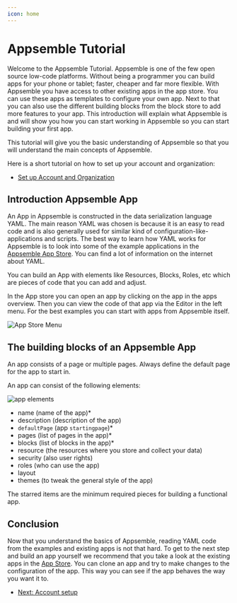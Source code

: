 ```yaml
---
icon: home
---
```


# Appsemble Tutorial

Welcome to the Appsemble Tutorial. Appsemble is one of the few open source low-code platforms.
Without being a programmer you can build apps for your phone or tablet; faster, cheaper and far more
flexible. With Appsemble you have access to other existing apps in the app store. You can use these
apps as templates to configure your own app. Next to that you can also use the different building
blocks from the block store to add more features to your app. This introduction will explain what
Appsemble is and will show you how you can start working in Appsemble so you can start building your
first app.

This tutorial will give you the basic understanding of Appsemble so that you will understand the
main concepts of Appsemble.

Here is a short tutorial on how to set up your account and organization:

- [Set up Account and Organization](01-account-setup.md)

## Introduction Appsemble App

An App in Appsemble is constructed in the data serialization language YAML. The main reason YAML was
chosen is because it is an easy to read code and is also generally used for similar kind of
configuration-like-applications and scripts. The best way to learn how YAML works for Appsemble is
to look into some of the example applications in the
[Appsemble App Store](https://appsemble.app/apps). You can find a lot of information on the internet
about YAML.

You can build an App with elements like Resources, Blocks, Roles, etc which are pieces of code that
you can add and adjust.

In the App store you can open an app by clicking on the app in the apps overview. Then you can view
the code of that app via the Editor in the left menu. For the best examples you can start with apps
from Appsemble itself.

![App Store Menu](../tutorial-assets/editor-menu.png 'App Store Menu')

## The building blocks of an Appsemble App

An app consists of a page or multiple pages. Always define the default page for the app to start in.

An app can consist of the following elements:

![app elements](../tutorial-assets/appsemble-app-elements-diagram.png 'app elements')

- name (name of the app)\*
- description (description of the app)
- `defaultPage` (app `startingpage`)\*
- pages (list of pages in the app)\*
- blocks (list of blocks in the app)\*
- resource (the resources where you store and collect your data)
- security (also user rights)
- roles (who can use the app)
- layout
- themes (to tweak the general style of the app)

The starred items are the minimum required pieces for building a functional app.

## Conclusion

Now that you understand the basics of Appsemble, reading YAML code from the examples and existing
apps is not that hard. To get to the next step and build an app yourself we recommend that you take
a look at the existing apps in the [App Store](/apps). You can clone an app and try to make changes
to the configuration of the app. This way you can see if the app behaves the way you want it to.

- [Next: Account setup](01-account-setup.md)
